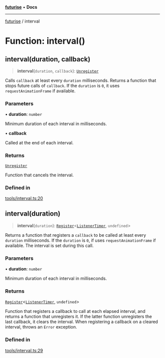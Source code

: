 [**futurise**](../README.md) • **Docs**

***

[futurise](../README.md) / interval

# Function: interval()

## interval(duration, callback)

> **interval**(`duration`, `callback`): [`Unregister`](../type-aliases/Unregister.md)

Calls `callback` at least every `duration` milliseconds. Returns a function that stops future calls of `callback`.
If the `duration` is `0`, it uses `requestAnimationFrame` if available.

### Parameters

• **duration**: `number`

Minimum duration of each interval in milliseconds.

• **callback**

Called at the end of each interval.

### Returns

[`Unregister`](../type-aliases/Unregister.md)

Function that cancels the interval.

### Defined in

[tools/interval.ts:20](https://github.com/nevoland/futurise/blob/8ffbf603501f9c1e62e0006561015802889e0a88/lib/tools/interval.ts#L20)

## interval(duration)

> **interval**(`duration`): [`Register`](../type-aliases/Register.md)\<[`ListenerTimer`](../type-aliases/ListenerTimer.md), `undefined`\>

Returns a function that registers a `callback` to be called at least every `duration` milliseconds.
If the `duration` is `0`, if uses `requestAnimationFrame` if available.
The interval is set during this call.

### Parameters

• **duration**: `number`

Minimum duration of each interval in milliseconds.

### Returns

[`Register`](../type-aliases/Register.md)\<[`ListenerTimer`](../type-aliases/ListenerTimer.md), `undefined`\>

Function that registers a callback to call at each elapsed interval, and returns a function that unregisters it. If the latter function unregisters the last callback, it clears the interval. When registering a callback on a cleared interval, throws an `Error` exception.

### Defined in

[tools/interval.ts:29](https://github.com/nevoland/futurise/blob/8ffbf603501f9c1e62e0006561015802889e0a88/lib/tools/interval.ts#L29)

